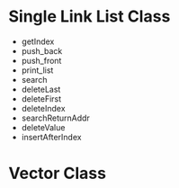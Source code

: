 # Single Link List Class
- getIndex
- push_back
- push_front
- print_list
- search
- deleteLast
- deleteFirst
- deleteIndex
- searchReturnAddr
- deleteValue
- insertAfterIndex

# Vector Class
